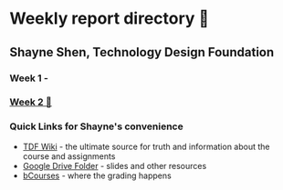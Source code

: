 # Weekly report directory 👋
## Shayne Shen, Technology Design Foundation

### Week 1 - 
### [Week 2 🔗](weekly-reports/2023_08_28_week_2.md)


### Quick Links for Shayne's convenience

- [TDF Wiki](https://github.com/Berkeley-MDes/desinv-202/wiki) - the ultimate source for truth and information about the course and assignments
- [Google Drive Folder](https://drive.google.com/drive/folders/1OjFgu4llHn-2WayQFVWRKFyOkQ_WaQRx?usp=drive_link) - slides and other resources
- [bCourses](https://bcourses.berkeley.edu/courses/1528355) - where the grading happens


